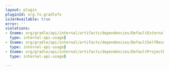 ```yaml
---
layout: plugin
pluginId: org.fx.gradlefx
isJarAvailable: true
error: ''
violations:
- {name: org/gradle/api/internal/artifacts/dependencies/DefaultExternalModuleDependency,
  type: internal-api-usage}
- {name: org/gradle/api/internal/artifacts/dependencies/DefaultSelfResolvingDependency,
  type: internal-api-usage}
- {name: org/gradle/api/internal/artifacts/dependencies/DefaultProjectDependency,
  type: internal-api-usage}

---
```

